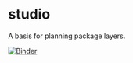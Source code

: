 # studio

A basis for planning package layers.

[![Binder](https://mybinder.org/badge.svg)](https://mybinder.org/v2/gh/brooksambrose/studio/floor?urlpath=rstudio)
